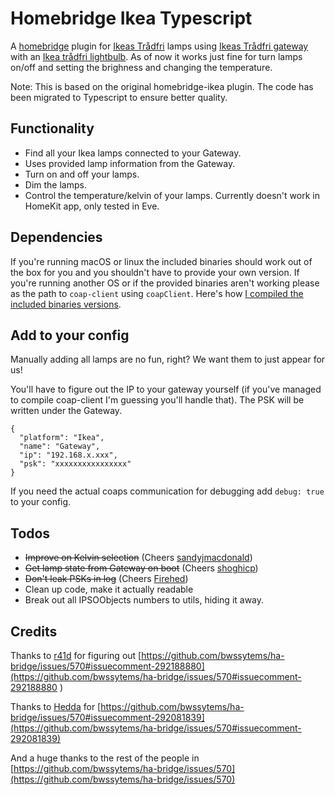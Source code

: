 # Homebridge Ikea Typescript

A [homebridge](https://github.com/nfarina/homebridge) plugin for [Ikeas Trådfri](http://www.ikea.com/se/sv/catalog/categories/departments/lighting/36812/) lamps using [Ikeas Trådfri gateway](http://www.ikea.com/se/sv/catalog/products/40337806/) with an [Ikea trådfri lightbulb](http://www.ikea.com/se/sv/catalog/products/10318263/). As of now it works just fine for turn lamps on/off and setting the brighness and changing the temperature.

Note: This is based on the original homebridge-ikea plugin. The code has been migrated to Typescript to ensure better quality.

## Functionality

- Find all your Ikea lamps connected to your Gateway.
- Uses provided lamp information from the Gateway.
- Turn on and off your lamps.
- Dim the lamps.
- Control the temperature/kelvin of your lamps. Currently doesn't work in HomeKit app, only tested in Eve.

## Dependencies

If you're running macOS or linux the included binaries should work out of the box for you and you shouldn't have to provide your own version. If you're running another OS or if the provided binaries aren't working please as the path to `coap-client` using `coapClient`. Here's how [I compiled the included binaries versions](https://github.com/stenehall/homebridge-ikea/wiki/Compile-coap-client).

## Add to your config

Manually adding all lamps are no fun, right? We want them to just appear for us!

You'll have to figure out the IP to your gateway yourself (if you've managed to compile coap-client I'm guessing you'll handle that). The PSK will be written under the Gateway.

```
{
  "platform": "Ikea",
  "name": "Gateway",
  "ip": "192.168.x.xxx",
  "psk": "xxxxxxxxxxxxxxxx"
}
```

If you need the actual coaps communication for debugging add `debug: true` to your config.

## Todos

- ~~Improve on Kelvin selection~~ (Cheers [sandyjmacdonald](https://github.com/bwssytems/ha-bridge/issues/570#issuecomment-293914023))
- ~~Get lamp state from Gateway on boot~~ (Cheers [shoghicp](https://github.com/stenehall/homebridge-ikea/pull/2))
-  ~~Don't leak PSKs in log~~ (Cheers [Firehed](https://github.com/stenehall/homebridge-ikea/pull/7))
- Clean up code, make it actually readable
- Break out all IPSOObjects numbers to utils, hiding it away.

## Credits

Thanks to [r41d](https://github.com/r41d) for figuring out [https://github.com/bwssytems/ha-bridge/issues/570#issuecomment-292188880](https://github.com/bwssytems/ha-bridge/issues/570#issuecomment-292188880
)

Thanks to [Hedda](https://github.com/Hedda) for [https://github.com/bwssytems/ha-bridge/issues/570#issuecomment-292081839](https://github.com/bwssytems/ha-bridge/issues/570#issuecomment-292081839)

And a huge thanks to the rest of the people in [https://github.com/bwssytems/ha-bridge/issues/570](https://github.com/bwssytems/ha-bridge/issues/570)
